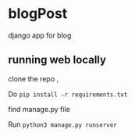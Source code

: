 # blogPost
django app for blog

## running web locally

clone the repo ,  

Do `pip install -r requirements.txt`

find manage.py file

Run `python3 manage.py runserver`
